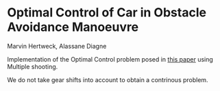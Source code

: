 # Optimal Control of Car in Obstacle Avoidance Manoeuvre

Marvin Hertweck, Alassane Diagne

Implementation of the Optimal Control problem posed in [this paper](https://onlinelibrary.wiley.com/doi/abs/10.1002/oca.751) using Multiple shooting.

We do not take gear shifts into account to obtain a contrinous problem.
